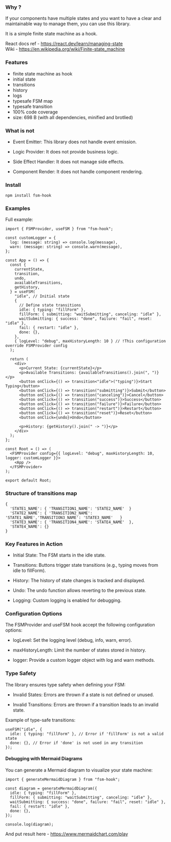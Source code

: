 ### Why ?

If your components have multiple states and you want to have a clear and maintainable way to manage them, you can use this library. 

It is a simple finite state machine as a hook. 

React docs ref - https://react.dev/learn/managing-state
\
Wiki - https://en.wikipedia.org/wiki/Finite-state_machine

### Features

- finite state machine as hook
- initial state 
- transitions
- history
- logs
- typesafe FSM map
- typesafe transition
- 100% code coverage
- size: 698 B (with all dependencies, minified and brotlied)

### What is not

- Event Emitter: This library does not handle event emission.

- Logic Provider: It does not provide business logic.

- Side Effect Handler: It does not manage side effects.

- Component Render: It does not handle component rendering.


### Install

    npm install fsm-hook

### Examples

Full example:
```tsx
import { FSMProvider, useFSM } from "fsm-hook";

const customLogger = {
  log: (message: string) => console.log(message),
  warn: (message: string) => console.warn(message),
};

const App = () => {
  const {
    currentState,
    transition,
    undo,
    availableTransitions,
    getHistory,
  } = useFSM(
    "idle", // Initial state
    {
      // Define state transitions
      idle: { typing: "fillForm" },
      fillForm: { submitting: "waitSubmitting", canceling: "idle" },
      waitSubmitting: { success: "done", failure: "fail", reset: "idle" },
      fail: { restart: "idle" },
      done: {},
    },
    { logLevel: "debug", maxHistoryLength: 10 } // !This configuration override FSMProvider config
  );

  return (
    <div>
      <p>Current State: {currentState}</p>
      <p>Available Transitions: {availableTransitions().join(", ")}</p>
      <button onClick={() => transition<"idle">("typing")}>Start Typing</button>
      <button onClick={() => transition("submitting")}>Submit</button>
      <button onClick={() => transition("canceling")}>Cancel</button>
      <button onClick={() => transition("success")}>Success</button>
      <button onClick={() => transition("failure")}>Failure</button>
      <button onClick={() => transition("restart")}>Restart</button>
      <button onClick={() => transition("reset")}>Reset</button>
      <button onClick={undo}>Undo</button>

      <p>History: {getHistory().join(" -> ")}</p>
    </div>
  );
};

const Root = () => (
  <FSMProvider config={{ logLevel: "debug", maxHistoryLength: 10, logger: customLogger }}>
    <App />
  </FSMProvider>
);

export default Root;
```

### Structure of transitions map
```tsx
{
  'STATE1_NAME': { 'TRANSITION1_NAME': 'STATE2_NAME'  }
  'STATE2_NAME': { 'TRANSITION2_NAME': 'STATE1_NAME','TRANSITION3_NAME': 'STATE3_NAME'   }
  'STATE3_NAME': { 'TRANSITION4_NAME': 'STATE4_NAME'  },
  'STATE4_NAME': {}
}
```

### Key Features in Action
- Initial State: The FSM starts in the idle state.

- Transitions: Buttons trigger state transitions (e.g., typing moves from idle to fillForm).

- History: The history of state changes is tracked and displayed.

- Undo: The undo function allows reverting to the previous state.

- Logging: Custom logging is enabled for debugging.

### Configuration Options
The FSMProvider and useFSM hook accept the following configuration options:

- logLevel: Set the logging level (debug, info, warn, error).

- maxHistoryLength: Limit the number of states stored in history.

- logger: Provide a custom logger object with log and warn methods.

### Type Safety
The library ensures type safety when defining your FSM:

- Invalid States: Errors are thrown if a state is not defined or unused.

- Invalid Transitions: Errors are thrown if a transition leads to an invalid state.

Example of type-safe transitions:

```tsx
useFSM("idle", {
  idle: { typing: "fillForm" }, // Error if 'fillForm' is not a valid state
  done: {}, // Error if 'done' is not used in any transition
});
```

#### Debugging with Mermaid Diagrams

You can generate a Mermaid diagram to visualize your state machine:

```tsx
import { generateMermaidDiagram } from "fsm-hook";

const diagram = generateMermaidDiagram({
  idle: { typing: "fillForm" },
  fillForm: { submitting: "waitSubmitting", canceling: "idle" },
  waitSubmitting: { success: "done", failure: "fail", reset: "idle" },
  fail: { restart: "idle" },
  done: {},
});

console.log(diagram);
```

And put result here - https://www.mermaidchart.com/play
